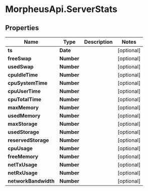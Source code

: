 # MorpheusApi.ServerStats

## Properties

Name | Type | Description | Notes
------------ | ------------- | ------------- | -------------
**ts** | **Date** |  | [optional] 
**freeSwap** | **Number** |  | [optional] 
**usedSwap** | **Number** |  | [optional] 
**cpuIdleTime** | **Number** |  | [optional] 
**cpuSystemTime** | **Number** |  | [optional] 
**cpuUserTime** | **Number** |  | [optional] 
**cpuTotalTime** | **Number** |  | [optional] 
**maxMemory** | **Number** |  | [optional] 
**usedMemory** | **Number** |  | [optional] 
**maxStorage** | **Number** |  | [optional] 
**usedStorage** | **Number** |  | [optional] 
**reservedStorage** | **Number** |  | [optional] 
**cpuUsage** | **Number** |  | [optional] 
**freeMemory** | **Number** |  | [optional] 
**netTxUsage** | **Number** |  | [optional] 
**netRxUsage** | **Number** |  | [optional] 
**networkBandwidth** | **Number** |  | [optional] 


